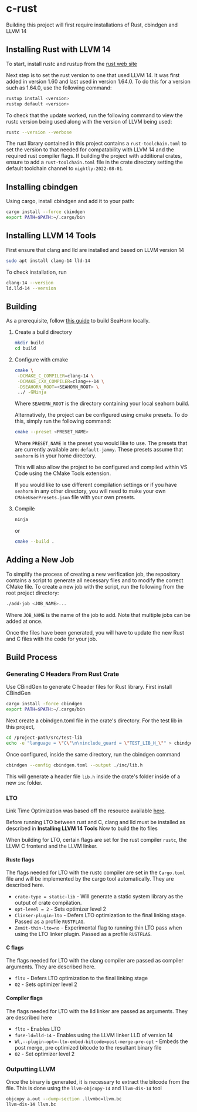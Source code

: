 # c-rust

Building this project will first require installations of Rust, cbindgen and LLVM 14

## Installing Rust with LLVM 14

To start, install rustc and rustup from the [rust web site](https://www.rust-lang.org/tools/install)

Next step is to set the rust version to one that used LLVM 14. It was first added in version 1.60 and last used in version 1.64.0. To do this for a version such as 1.64.0, use the following command:

```bash
rustup install <version>
rustup default <version>
```

To check that the update worked, run the following command to view the rustc version being used along with the version of LLVM being used:

```bash
rustc --version --verbose
```

The rust library contained in this project contains a `rust-toolchain.toml` to set the version to that needed for compatability with LLVM 14 and the required rust compiler flags. If building the project with additional crates, ensure to add a `rust-toolchain.toml` file in the crate directory setting the default toolchain channel to `nightly-2022-08-01`.

## Installing cbindgen

Using cargo, install cbindgen and add it to your path:

```bash
cargo install --force cbindgen
export PATH=$PATH:~/.cargo/bin
```

## Installing LLVM 14 Tools

First ensure that clang and lld are installed and based on LLVM version 14

```bash
sudo apt install clang-14 lld-14
```

To check installation, run

```bash
clang-14 --version
ld.lld-14 --version
```

## Building

As a prerequisite, follow [this guide](https://github.com/seahorn/seahorn/tree/main#developers-zone) to build SeaHorn locally.

1. Create a build directory

    ```bash
    mkdir build
    cd build
    ```

2. Configure with cmake

    ```bash
    cmake \
     -DCMAKE_C_COMPILER=clang-14 \
     -DCMAKE_CXX_COMPILER=clang++-14 \
     -DSEAHORN_ROOT=<SEAHORN_ROOT> \
     ../ -GNinja
    ```

    Where `SEAHORN_ROOT` is the directory containing your local seahorn build.

    Alternatively, the project can be configured using cmake presets. To do this, simply run the following command:

    ```bash
    cmake --preset <PRESET_NAME>
    ```

    Where `PRESET_NAME` is the preset you would like to use. The presets that are currently available are: `default-jammy`. These presets assume that `seahorn` is in your home directory.

    This will also allow the project to be configured and compiled within VS Code using the CMake Tools extension.

    If you would like to use different compilation settings or if you have `seahorn` in any other directory, you will need to make your own `CMakeUserPresets.json` file with your own presets.

3. Compile

    ```bash
    ninja
    ```

    or

    ```bash
    cmake --build .
    ```

## Adding a New Job

To simplify the process of creating a new verification job, the repository contains a script to generate all necessary files and to modify the correct CMake file. To create a new job with the script, run the following from the root project directory:

```bash
./add-job <JOB_NAME>...
```

Where `JOB_NAME` is the name of the job to add. Note that multiple jobs can be added at once.

Once the files have been generated, you will have to update the new Rust and C files with the code for your job.

## Build Process

### Generating C Headers From Rust Crate

Use CBindGen to generate C header files for Rust library. First install CBindGen

```bash
cargo install -force cbindgen
export PATH=$PATH:~/.cargo/bin
```

Next create a cbindgen.toml file in the crate's directory. For the test lib in this project,

```bash
cd /project-path/src/test-lib
echo -e "language = \"C\"\n\ninclude_guard = \"TEST_LIB_H_\"" > cbindgen.toml
```

Once configured, inside the same directory, run the cbindgen command

```bash
cbindgen --config cbindgen.toml --output ./inc/lib.h
```

This will generate a header file `lib.h` inside the crate's folder inside of a new `inc` folder.

### LTO

Link Time Optimization was based off the resource available [here](https://blog.llvm.org/2019/09/closing-gap-cross-language-lto-between.html).

Before running LTO between rust and C, clang and lld must be installed as described in **Installing LLVM 14 Tools**
Now to build the lto files

When building for LTO, certain flags are set for the rust compiler `rustc`, the LLVM C frontend and the LLVM linker.

#### Rustc flags

The flags needed for LTO with the rustc compiler are set in the `Cargo.toml` file and will be implemented by the cargo tool automatically. They are described here.

- `crate-type = static-lib` - Will generate a static system library as the output of crate compilation.
- `opt-level = 2` - Sets optimizer level 2
- `Clinker-plugin-lto` - Defers LTO optimization to the final linking stage. Passed as a profile `RUSTFLAG`.
- `Zemit-thin-lto=no` - Experimental flag to running thin LTO pass when using the LTO linker plugin. Passed as a profile `RUSTFLAG`.

#### C flags

The flags needed for LTO with the clang compiler are passed as compiler arguments. They are described here.

- `flto` - Defers LTO optimization to the final linking stage
- `O2` - Sets optimizer level 2

#### Compiler flags

The flags needed for LTO with the lld linker are passed as arguments. They are described here

- `flto` - Enables LTO
- `fuse-ld=lld-14` - Enables using the LLVM linker LLD of version 14
- `Wl,--plugin-opt=-lto-embed-bitcode=post-merge-pre-opt` - Embeds the post merge, pre optimized bitcode to the resultant binary file
- `O2` - Set optimizer level 2

### Outputting LLVM

Once the binary is generated, it is necessary to extract the bitcode from the file. This is done using the `llvm-objcopy-14` and `llvm-dis-14` tool

```bash
objcopy a.out --dump-section .llvmbc=llvm.bc
llvm-dis-14 llvm.bc
```
